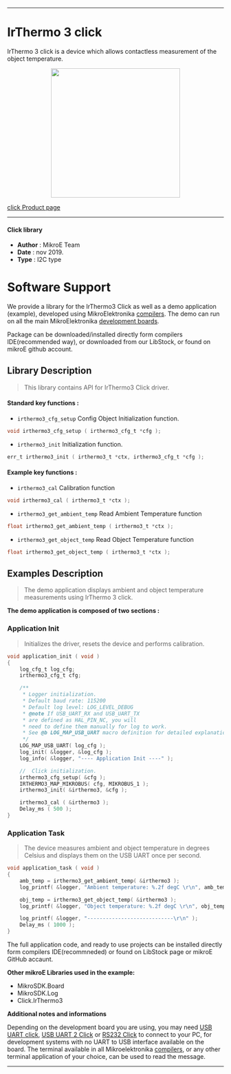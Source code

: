 
---
# IrThermo 3 click

IrThermo 3 click is a device which allows contactless measurement of the object temperature.

<p align="center">
  <img src="https://download.mikroe.com/images/click_for_ide/irthermo3_click.png" height=300px>
</p>

[click Product page](https://www.mikroe.com/ir-thermo-3-click)

---


#### Click library 

- **Author**        : MikroE Team
- **Date**          : nov 2019.
- **Type**          : I2C type


# Software Support

We provide a library for the IrThermo3 Click 
as well as a demo application (example), developed using MikroElektronika 
[compilers](https://shop.mikroe.com/compilers). 
The demo can run on all the main MikroElektronika [development boards](https://shop.mikroe.com/development-boards).

Package can be downloaded/installed directly form compilers IDE(recommended way), or downloaded from our LibStock, or found on mikroE github account. 

## Library Description

> This library contains API for IrThermo3 Click driver.

#### Standard key functions :

- `irthermo3_cfg_setup` Config Object Initialization function.
```c
void irthermo3_cfg_setup ( irthermo3_cfg_t *cfg ); 
```

- `irthermo3_init` Initialization function.
```c
err_t irthermo3_init ( irthermo3_t *ctx, irthermo3_cfg_t *cfg );
```

#### Example key functions :

- `irthermo3_cal` Calibration function
```c
void irthermo3_cal ( irthermo3_t *ctx );
```

- `irthermo3_get_ambient_temp` Read Ambient Temperature function
```c
float irthermo3_get_ambient_temp ( irthermo3_t *ctx );
```

- `irthermo3_get_object_temp` Read Object Temperature function
```c
float irthermo3_get_object_temp ( irthermo3_t *ctx );
```

## Examples Description

> The demo application displays ambient and object temperature measurements using IrThermo 3 click.

**The demo application is composed of two sections :**

### Application Init 

> Initializes the driver, resets the device and performs calibration.

```c
void application_init ( void )
{
    log_cfg_t log_cfg;
    irthermo3_cfg_t cfg;

    /** 
     * Logger initialization.
     * Default baud rate: 115200
     * Default log level: LOG_LEVEL_DEBUG
     * @note If USB_UART_RX and USB_UART_TX 
     * are defined as HAL_PIN_NC, you will 
     * need to define them manually for log to work. 
     * See @b LOG_MAP_USB_UART macro definition for detailed explanation.
     */
    LOG_MAP_USB_UART( log_cfg );
    log_init( &logger, &log_cfg );
    log_info( &logger, "---- Application Init ----" );

    //  Click initialization.
    irthermo3_cfg_setup( &cfg );
    IRTHERMO3_MAP_MIKROBUS( cfg, MIKROBUS_1 );
    irthermo3_init( &irthermo3, &cfg );

    irthermo3_cal ( &irthermo3 );
    Delay_ms ( 500 );
}
```

### Application Task

> The device measures ambient and object temperature in degrees Celsius and displays them on the USB UART once per second.

```c
void application_task ( void )
{
    amb_temp = irthermo3_get_ambient_temp( &irthermo3 );
    log_printf( &logger, "Ambient temperature: %.2f degC \r\n", amb_temp );

    obj_temp = irthermo3_get_object_temp( &irthermo3 );
    log_printf( &logger, "Object temperature: %.2f degC \r\n", obj_temp );

    log_printf( &logger, "----------------------------\r\n" );
    Delay_ms ( 1000 );
}
```

The full application code, and ready to use projects can be  installed directly form compilers IDE(recommneded) or found on LibStock page or mikroE GitHub accaunt.

**Other mikroE Libraries used in the example:** 

- MikroSDK.Board
- MikroSDK.Log
- Click.IrThermo3

**Additional notes and informations**

Depending on the development board you are using, you may need 
[USB UART click](https://shop.mikroe.com/usb-uart-click), 
[USB UART 2 Click](https://shop.mikroe.com/usb-uart-2-click) or 
[RS232 Click](https://shop.mikroe.com/rs232-click) to connect to your PC, for 
development systems with no UART to USB interface available on the board. The 
terminal available in all Mikroelektronika 
[compilers](https://shop.mikroe.com/compilers), or any other terminal application 
of your choice, can be used to read the message.



---
